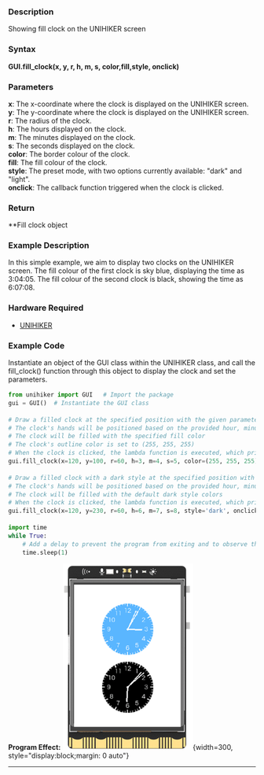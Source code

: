 ### **Description**
Showing fill clock on the UNIHIKER screen
### **Syntax**
**GUI.fill_clock(x, y, r, h, m, s, color,fill,style, onclick)**
### **Parameters**
**x**:  The x-coordinate where the clock is displayed on the UNIHIKER screen.  
**y**:  The y-coordinate where the clock is displayed on the UNIHIKER screen.  
**r**:  The radius of the clock.  
**h**:  The hours displayed on the clock.  
**m**:  The minutes displayed on the clock.  
**s**:  The seconds displayed on the clock.  
**color**:  The border colour of the clock.  
**fill**:  The fill colour of the clock.  
**style**:  The preset mode, with two options currently available: "dark" and "light".  
**onclick**:  The callback function triggered when the clock is clicked.  
### **Return**
**Fill clock object
### **Example Description**
In this simple example, we aim to display two clocks on the UNIHIKER screen. The fill colour of the first clock is sky blue, displaying the time as 3:04:05. The fill colour of the second clock is black, showing the time as 6:07:08.  
### **Hardware Required**

- [UNIHIKER](https://www.dfrobot.com/product-2691.html)  


### **Example Code**
Instantiate an object of the GUI class within the UNIHIKER class, and call the fill_clock() function through this object to display the clock and set the parameters.  


```python
from unihiker import GUI   # Import the package
gui = GUI()  # Instantiate the GUI class

# Draw a filled clock at the specified position with the given parameters
# The clock's hands will be positioned based on the provided hour, minute, and second values
# The clock will be filled with the specified fill color
# The clock's outline color is set to (255, 255, 255)
# When the clock is clicked, the lambda function is executed, which prints "clock1 clicked" to the console
gui.fill_clock(x=120, y=100, r=60, h=3, m=4, s=5, color=(255, 255, 255), fill="#57b5ff", onclick=lambda: print("clock1 clicked"))

# Draw a filled clock with a dark style at the specified position with the given parameters
# The clock's hands will be positioned based on the provided hour, minute, and second values
# The clock will be filled with the default dark style colors
# When the clock is clicked, the lambda function is executed, which prints "clock2 clicked" to the console
gui.fill_clock(x=120, y=230, r=60, h=6, m=7, s=8, style='dark', onclick=lambda: print("clock2 clicked"))

import time
while True:
    # Add a delay to prevent the program from exiting and to observe the effects
    time.sleep(1)

```  

**Program Effect:**
![image.png](img/6.fill_clock()/1718941607479-360259fa-26cf-4f30-9108-b2ded2de8e98.png){width=300, style="display:block;margin: 0 auto"}  

---  


